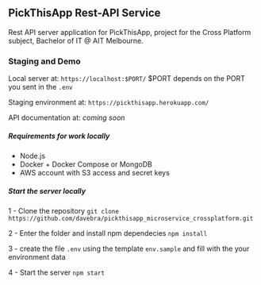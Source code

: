 ## PickThisApp Rest-API Service

Rest API server application for PickThisApp, project for the Cross Platform subject, Bachelor of IT @ AIT Melbourne.

### Staging and Demo

Local server at: `https://localhost:$PORT/` $PORT depends on the PORT you sent in the `.env`

Staging environment at: `https://pickthisapp.herokuapp.com/`

API documentation at: *coming soon*

##### Requirements for work locally

* Node.js
* Docker + Docker Compose or MongoDB
* AWS account with S3 access and secret keys

##### Start the server locally

1 - Clone the repository `git clone https://github.com/davebra/pickthisapp_microservice_crossplatform.git`

2 - Enter the folder and install npm dependecies `npm install`

3 - create the file `.env` using the template `env.sample` and fill with the your environment data

4 - Start the server `npm start`

